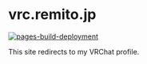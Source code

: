 # vrc.remito.jp

[![pages-build-deployment](https://github.com/remitocat/vrc.remito.jp/actions/workflows/pages/pages-build-deployment/badge.svg)](https://github.com/remitocat/vrc.remito.jp/actions/workflows/pages/pages-build-deployment)

This site redirects to my VRChat profile.
